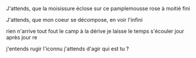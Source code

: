 J'attends, 
que la moisissure éclose 
sur ce pamplemousse rose
à moitié fini

J'attends,
que mon coeur se décompose,
en 
voir l'infini

rien n'arrive
tout fout le camp
à la dérive
je laisse le temps
s'écouler
jour après jour
re

j'entends rugir
l'iconnu
j'attends d'agir
qui est tu ?


